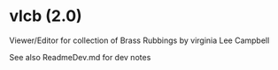 # vlcb (2.0)

Viewer/Editor for collection of Brass Rubbings by virginia Lee Campbell




See also ReadmeDev.md for dev notes

